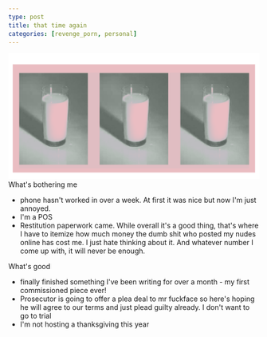 ```yaml
---
type: post
title: that time again
categories: [revenge_porn, personal]
---
```

![milk](/images/pinkmilksallinarow.png)
What's bothering me 
- phone hasn't worked in over a week. At first it was nice but now I'm just annoyed.
- I'm a POS
- Restitution paperwork came. While overall it's a good thing, that's where I have to itemize how much money the dumb shit who posted my nudes online has cost me. I just hate thinking about it. And whatever number I come up with, it will never be enough. 

What's good
- finally finished something I've been writing for over a month - my first commissioned piece ever!
- Prosecutor is going to offer a plea deal to mr fuckface so here's hoping he will agree to our terms and just plead guilty already. I don't want to go to trial 
- I'm not hosting a thanksgiving this year 